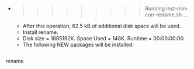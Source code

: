 * >>>>>>>>> Running inst-min-con-rename.sh ...
  * After this operation, 62.5 kB of additional disk space will be used.
  * Install rename.
  * Disk size = 1885192K. Space Used = 148K. Runtime = 00:00:00:00.
  * The following NEW packages will be installed:
  ```bash
rename
  ```
